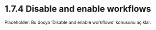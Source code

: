 # 1.7.4 Disable and enable workflows

Placeholder: Bu dosya 'Disable and enable workflows' konusunu açıklar.
